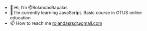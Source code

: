 - 👋 Hi, I’m @RolandasRapalas
- 🌱 I’m currently learning JavaScript. Basic course in OTUS online education
- 📫 How to reach me rolandasrsd@gmail.com

<!---
RolandasRapalas/RolandasRapalas is a ✨ special ✨ repository because its `README.md` (this file) appears on your GitHub profile.
You can click the Preview link to take a look at your changes.
--->
